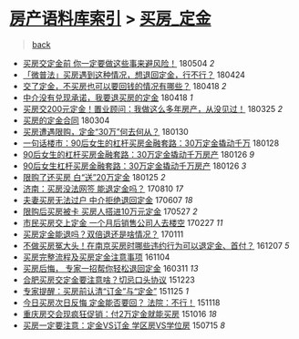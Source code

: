 [房产语料库索引](../../README.md)  > [买房_定金](买房_定金.md)
====
> [back](../README.md)

- [买房交定金前 你一定要做这些事来避风险！](http://jkwz.applinzi.com/ittc/7099385082722911243.html#%E4%B9%B0%E6%88%BF%E4%BA%A4%E5%AE%9A%E9%87%91%E5%89%8D+%E4%BD%A0%E4%B8%80%E5%AE%9A%E8%A6%81%E5%81%9A%E8%BF%99%E4%BA%9B%E4%BA%8B%E6%9D%A5%E9%81%BF%E9%A3%8E%E9%99%A9%EF%BC%81) 180504 *2* 
- [「微普法」买房遇到这种情况，想退回定金，行不行？](http://jkwz.applinzi.com/ittc/7095598963015287825.html#%E3%80%8C%E5%BE%AE%E6%99%AE%E6%B3%95%E3%80%8D%E4%B9%B0%E6%88%BF%E9%81%87%E5%88%B0%E8%BF%99%E7%A7%8D%E6%83%85%E5%86%B5%EF%BC%8C%E6%83%B3%E9%80%80%E5%9B%9E%E5%AE%9A%E9%87%91%EF%BC%8C%E8%A1%8C%E4%B8%8D%E8%A1%8C%EF%BC%9F) 180424  
- [交了定金，不买房也可以要回钱的情况有哪些？](http://jkwz.applinzi.com/ittc/7092998942843470854.html#%E4%BA%A4%E4%BA%86%E5%AE%9A%E9%87%91%EF%BC%8C%E4%B8%8D%E4%B9%B0%E6%88%BF%E4%B9%9F%E5%8F%AF%E4%BB%A5%E8%A6%81%E5%9B%9E%E9%92%B1%E7%9A%84%E6%83%85%E5%86%B5%E6%9C%89%E5%93%AA%E4%BA%9B%EF%BC%9F) 180418 *2* 
- [中介没有兑现承诺，我要退买房的定金](http://jkwz.applinzi.com/ittc/7093241474823226384.html#%E4%B8%AD%E4%BB%8B%E6%B2%A1%E6%9C%89%E5%85%91%E7%8E%B0%E6%89%BF%E8%AF%BA%EF%BC%8C%E6%88%91%E8%A6%81%E9%80%80%E4%B9%B0%E6%88%BF%E7%9A%84%E5%AE%9A%E9%87%91) 180418 *1* 
- [买房交200元定金！置业顾问：我做这么多年房产，从没见过！](http://jkwz.applinzi.com/ittc/7084473864367375371.html#%E4%B9%B0%E6%88%BF%E4%BA%A4200%E5%85%83%E5%AE%9A%E9%87%91%EF%BC%81%E7%BD%AE%E4%B8%9A%E9%A1%BE%E9%97%AE%EF%BC%9A%E6%88%91%E5%81%9A%E8%BF%99%E4%B9%88%E5%A4%9A%E5%B9%B4%E6%88%BF%E4%BA%A7%EF%BC%8C%E4%BB%8E%E6%B2%A1%E8%A7%81%E8%BF%87%EF%BC%81) 180325 *2* 
- [买房的定金合同](http://jkwz.applinzi.com/ittc/7076370259567445002.html#%E4%B9%B0%E6%88%BF%E7%9A%84%E5%AE%9A%E9%87%91%E5%90%88%E5%90%8C) 180304  
- [买房遭遇限购，定金“30万”何去何从？](http://jkwz.applinzi.com/ittc/7064336028708373514.html#%E4%B9%B0%E6%88%BF%E9%81%AD%E9%81%87%E9%99%90%E8%B4%AD%EF%BC%8C%E5%AE%9A%E9%87%91%E2%80%9C30%E4%B8%87%E2%80%9D%E4%BD%95%E5%8E%BB%E4%BD%95%E4%BB%8E%EF%BC%9F) 180130  
- [一句话楼市：90后女生的杠杆买房金融套路：30万定金撬动千万](http://jkwz.applinzi.com/ittc/7063588731309523975.html#%E4%B8%80%E5%8F%A5%E8%AF%9D%E6%A5%BC%E5%B8%82%EF%BC%9A90%E5%90%8E%E5%A5%B3%E7%94%9F%E7%9A%84%E6%9D%A0%E6%9D%86%E4%B9%B0%E6%88%BF%E9%87%91%E8%9E%8D%E5%A5%97%E8%B7%AF%EF%BC%9A30%E4%B8%87%E5%AE%9A%E9%87%91%E6%92%AC%E5%8A%A8%E5%8D%83%E4%B8%87) 180128  
- [90后女生的杠杆买房金融套路：30万定金撬动千万房产](http://jkwz.applinzi.com/ittc/7062826778534347787.html#90%E5%90%8E%E5%A5%B3%E7%94%9F%E7%9A%84%E6%9D%A0%E6%9D%86%E4%B9%B0%E6%88%BF%E9%87%91%E8%9E%8D%E5%A5%97%E8%B7%AF%EF%BC%9A30%E4%B8%87%E5%AE%9A%E9%87%91%E6%92%AC%E5%8A%A8%E5%8D%83%E4%B8%87%E6%88%BF%E4%BA%A7) 180126 *9* 
- [90后女生杠杆买房金融套路：30万定金撬动千万房产](http://jkwz.applinzi.com/ittc/7062799357756048401.html#90%E5%90%8E%E5%A5%B3%E7%94%9F%E6%9D%A0%E6%9D%86%E4%B9%B0%E6%88%BF%E9%87%91%E8%9E%8D%E5%A5%97%E8%B7%AF%EF%BC%9A30%E4%B8%87%E5%AE%9A%E9%87%91%E6%92%AC%E5%8A%A8%E5%8D%83%E4%B8%87%E6%88%BF%E4%BA%A7) 180126 *3* 
- [限购了还买房 白“送”20万定金](http://jkwz.applinzi.com/ittc/7062453830984139793.html#%E9%99%90%E8%B4%AD%E4%BA%86%E8%BF%98%E4%B9%B0%E6%88%BF+%E7%99%BD%E2%80%9C%E9%80%81%E2%80%9D20%E4%B8%87%E5%AE%9A%E9%87%91) 180125 *2* 
- [济南：买房没法网签 能退定金吗？](http://jkwz.applinzi.com/ittc/7000117012893008912.html#%E6%B5%8E%E5%8D%97%EF%BC%9A%E4%B9%B0%E6%88%BF%E6%B2%A1%E6%B3%95%E7%BD%91%E7%AD%BE+%E8%83%BD%E9%80%80%E5%AE%9A%E9%87%91%E5%90%97%EF%BC%9F) 170810 *17* 
- [夫妻买房无法过户 中介拒绝退回定金](http://jkwz.applinzi.com/ittc/6976221906603607044.html#%E5%A4%AB%E5%A6%BB%E4%B9%B0%E6%88%BF%E6%97%A0%E6%B3%95%E8%BF%87%E6%88%B7+%E4%B8%AD%E4%BB%8B%E6%8B%92%E7%BB%9D%E9%80%80%E5%9B%9E%E5%AE%9A%E9%87%91) 170607 *18* 
- [限购后买房被卡 买房人搭进10万元定金](http://jkwz.applinzi.com/ittc/6972290233646187524.html#%E9%99%90%E8%B4%AD%E5%90%8E%E4%B9%B0%E6%88%BF%E8%A2%AB%E5%8D%A1+%E4%B9%B0%E6%88%BF%E4%BA%BA%E6%90%AD%E8%BF%9B10%E4%B8%87%E5%85%83%E5%AE%9A%E9%87%91) 170527 *2* 
- [市民买房交上定金 一个月后销售公司人去楼空](http://jkwz.applinzi.com/ittc/6939436308245251077.html#%E5%B8%82%E6%B0%91%E4%B9%B0%E6%88%BF%E4%BA%A4%E4%B8%8A%E5%AE%9A%E9%87%91+%E4%B8%80%E4%B8%AA%E6%9C%88%E5%90%8E%E9%94%80%E5%94%AE%E5%85%AC%E5%8F%B8%E4%BA%BA%E5%8E%BB%E6%A5%BC%E7%A9%BA) 170227 *11* 
- [买房定金能退吗？双倍退还是啥情况？](http://jkwz.applinzi.com/ittc/6920053647311635461.html#%E4%B9%B0%E6%88%BF%E5%AE%9A%E9%87%91%E8%83%BD%E9%80%80%E5%90%97%EF%BC%9F%E5%8F%8C%E5%80%8D%E9%80%80%E8%BF%98%E6%98%AF%E5%95%A5%E6%83%85%E5%86%B5%EF%BC%9F) 170111  
- [不做买房冤大头！在南京买房时哪些违约行为可以退定金、首付？](http://jkwz.applinzi.com/ittc/6908970442198352900.html#%E4%B8%8D%E5%81%9A%E4%B9%B0%E6%88%BF%E5%86%A4%E5%A4%A7%E5%A4%B4%EF%BC%81%E5%9C%A8%E5%8D%97%E4%BA%AC%E4%B9%B0%E6%88%BF%E6%97%B6%E5%93%AA%E4%BA%9B%E8%BF%9D%E7%BA%A6%E8%A1%8C%E4%B8%BA%E5%8F%AF%E4%BB%A5%E9%80%80%E5%AE%9A%E9%87%91%E3%80%81%E9%A6%96%E4%BB%98%EF%BC%9F) 161207 *5* 
- [买房完整流程及买房定金注意事项](http://jkwz.applinzi.com/ittc/6896646924043551749.html#%E4%B9%B0%E6%88%BF%E5%AE%8C%E6%95%B4%E6%B5%81%E7%A8%8B%E5%8F%8A%E4%B9%B0%E6%88%BF%E5%AE%9A%E9%87%91%E6%B3%A8%E6%84%8F%E4%BA%8B%E9%A1%B9) 161104  
- [买房后悔， 专家一招帮你轻松退回定金](http://jkwz.applinzi.com/ittc/6808360213979595781.html#%E4%B9%B0%E6%88%BF%E5%90%8E%E6%82%94%EF%BC%8C+%E4%B8%93%E5%AE%B6%E4%B8%80%E6%8B%9B%E5%B8%AE%E4%BD%A0%E8%BD%BB%E6%9D%BE%E9%80%80%E5%9B%9E%E5%AE%9A%E9%87%91) 160311 *13* 
- [合肥买房交定金要注意啥？切忌口头协议](http://jkwz.applinzi.com/ittc/6779077558708732933.html#%E5%90%88%E8%82%A5%E4%B9%B0%E6%88%BF%E4%BA%A4%E5%AE%9A%E9%87%91%E8%A6%81%E6%B3%A8%E6%84%8F%E5%95%A5%EF%BC%9F%E5%88%87%E5%BF%8C%E5%8F%A3%E5%A4%B4%E5%8D%8F%E8%AE%AE) 151223  
- [专家提醒：买房前认清“订金”与“定金”](http://jkwz.applinzi.com/ittc/6768561444107060228.html#%E4%B8%93%E5%AE%B6%E6%8F%90%E9%86%92%EF%BC%9A%E4%B9%B0%E6%88%BF%E5%89%8D%E8%AE%A4%E6%B8%85%E2%80%9C%E8%AE%A2%E9%87%91%E2%80%9D%E4%B8%8E%E2%80%9C%E5%AE%9A%E9%87%91%E2%80%9D) 151125 *1* 
- [今日买房次日反悔 定金能否要回？ 法院：不行！](http://jkwz.applinzi.com/ittc/6766070845835576325.html#%E4%BB%8A%E6%97%A5%E4%B9%B0%E6%88%BF%E6%AC%A1%E6%97%A5%E5%8F%8D%E6%82%94+%E5%AE%9A%E9%87%91%E8%83%BD%E5%90%A6%E8%A6%81%E5%9B%9E%EF%BC%9F+%E6%B3%95%E9%99%A2%EF%BC%9A%E4%B8%8D%E8%A1%8C%EF%BC%81) 151118  
- [重庆房交会现疯狂促销：付2万定金就能买房](http://jkwz.applinzi.com/ittc/6753775716237919237.html#%E9%87%8D%E5%BA%86%E6%88%BF%E4%BA%A4%E4%BC%9A%E7%8E%B0%E7%96%AF%E7%8B%82%E4%BF%83%E9%94%80%EF%BC%9A%E4%BB%982%E4%B8%87%E5%AE%9A%E9%87%91%E5%B0%B1%E8%83%BD%E4%B9%B0%E6%88%BF) 151016 *18* 
- [买房一定要注意：定金VS订金 学区房VS学位房](http://jkwz.applinzi.com/ittc/547650615067439547.html#%E4%B9%B0%E6%88%BF%E4%B8%80%E5%AE%9A%E8%A6%81%E6%B3%A8%E6%84%8F%EF%BC%9A%E5%AE%9A%E9%87%91VS%E8%AE%A2%E9%87%91+%E5%AD%A6%E5%8C%BA%E6%88%BFVS%E5%AD%A6%E4%BD%8D%E6%88%BF) 150715 *8* 
